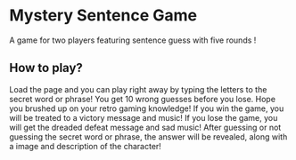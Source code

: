 # Mystery Sentence Game
A game for two players featuring sentence guess with five rounds !
## How to play?

Load the page and you can play right away by typing the letters to the secret word or phrase! You get 10 wrong guesses before you lose. Hope you brushed up on your retro gaming knowledge! If you win the game, you will be treated to a victory message and music! If you lose the game, you will get the dreaded defeat message and sad music! After guessing or not guessing the secret word or phrase, the answer will be revealed, along with a image and description of the character!